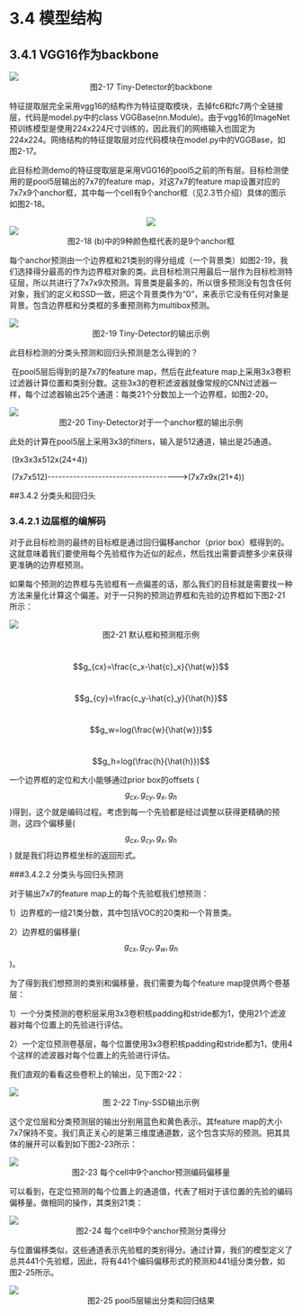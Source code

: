 # 3.4 模型结构

## 3.4.1 VGG16作为backbone

<img src="https://raw.githubusercontent.com/datawhalechina/dive-into-cv-pytorch/master/markdown_imgs/chapter03/2-17.png">
<center>图2-17 Tiny-Detector的backbone</center>

特征提取层完全采用vgg16的结构作为特征提取模块，去掉fc6和fc7两个全链接层，代码是model.py中的class VGGBase(nn.Module)。由于vgg16的ImageNet预训练模型是使用224x224尺寸训练的，因此我们的网络输入也固定为224x224。网络结构的特征提取层对应代码模块在model.py中的VGGBase，如图2-17。

此目标检测demo的特征提取层是采用VGG16的pool5之前的所有层。目标检测使用的是pool5层输出的7x7的feature map，对这7x7的feature map设置对应的7x7x9个anchor框，其中每一个cell有9个anchor框（见2.3节介绍）具体的图示如图2-18。

<div align=center>
<img src="https://raw.githubusercontent.com/datawhalechina/dive-into-cv-pytorch/master/markdown_imgs/chapter03/2-18_a.jpg">
</div>

<img src="https://raw.githubusercontent.com/datawhalechina/dive-into-cv-pytorch/master/markdown_imgs/chapter03/2-18_b.png">
<center>图2-18 (b)中的9种颜色框代表的是9个anchor框</center>

​        每个anchor预测由一个边界框和21类别的得分组成（一个背景类）如图2-19，我们选择得分最高的作为边界框对象的类。此目标检测只用最后一层作为目标检测特征层，所以共进行了7x7x9次预测。背景类是最多的，所以很多预测没有包含任何对象，我们的定义和SSD一致，把这个背景类作为“0”，来表示它没有任何对象是背景。包含边界框和分类框的多重预测称为multibox预测。

<img src="https://raw.githubusercontent.com/datawhalechina/dive-into-cv-pytorch/master/markdown_imgs/chapter03/2-19.png">
<center>图2-19 Tiny-Detector的输出示例</center>

此目标检测的分类头预测和回归头预测是怎么得到的？

​        在pool5层后得到的是7x7的feature map，然后在此feature map上采用3x3卷积过滤器计算位置和类别分数。这些3x3的卷积滤波器就像常规的CNN过滤器一样，每个过滤器输出25个通道：每类21个分数加上一个边界框，如图2-20。

<img src="https://raw.githubusercontent.com/datawhalechina/dive-into-cv-pytorch/master/markdown_imgs/chapter03/2-20.png">
<center>图2-20 Tiny-Detector对于一个anchor框的输出示例</center>

此处的计算在pool5层上采用3x3的filters，输入是512通道，输出是25通道。

​                                         (9x3x3x512x(24+4))

​                   (7x7x512)------------------------------------>(7x7x9x(21+4))

##3.4.2 分类头和回归头

### 3.4.2.1 边届框的编解码

对于此目标检测的最终的目标框是通过回归偏移anchor（prior box）框得到的。这就意味着我们要使用每个先验框作为近似的起点，然后找出需要调整多少来获得更准确的边界框预测。

​        如果每个预测的边界框与先验框有一点偏差的话，那么我们的目标就是需要找一种方法来量化计算这个偏差。对于一只狗的预测边界框和先验的边界框如下图2-21所示：

<img src="https://raw.githubusercontent.com/datawhalechina/dive-into-cv-pytorch/master/markdown_imgs/chapter03/2-21.png">
<center>图2-21 默认框和预测框示例</center>

​                                               $$g_{cx}=\frac{c_x-\hat{c}_x}{\hat{w}}$$

​                                               $$g_{cy}=\frac{c_y-\hat{c}_y}{\hat{h}}$$

​                                               $$g_w=log(\frac{w}{\hat{w}})$$

​                                               $$g_h=log(\frac{h}{\hat{h}})$$

一个边界框的定位和大小能够通过prior box的offsets ($$g_{cx},g_{cy},g_x,g_h$$)得到，这个就是编码过程。考虑到每一个先验都是经过调整以获得更精确的预测，这四个偏移量($$g_{cx},g_{cy},g_x,g_h$$) 就是我们将边界框坐标的返回形式。

###3.4.2.2 分类头与回归头预测

对于输出7x7的feature map上的每个先验框我们想预测：

1）边界框的一组21类分数，其中包括VOC的20类和一个背景类。

2）边界框的偏移量($$g_{cx},g_{cy},g_w,g_h$$)。

为了得到我们想预测的类别和偏移量，我们需要为每个feature map提供两个卷基层：

1）一个分类预测的卷积层采用3x3卷积核padding和stride都为1，使用21个滤波器对每个位置上的先验进行评估。

2）一个定位预测卷基层，每个位置使用3x3卷积核padding和stride都为1，使用4个这样的滤波器对每个位置上的先验进行评估。

我们直观的看看这些卷积上的输出，见下图2-22：

<img src="https://raw.githubusercontent.com/datawhalechina/dive-into-cv-pytorch/master/markdown_imgs/chapter03/2-22.png">
<center>图 2-22 Tiny-SSD输出示例</center>

这个定位层和分类预测层的输出分别用蓝色和黄色表示。其feature map的大小7x7保持不变。我们真正关心的是第三维度通道数，这个包含实际的预测。把其具体的展开可以看到如下图2-23所示：

<img src="https://raw.githubusercontent.com/datawhalechina/dive-into-cv-pytorch/master/markdown_imgs/chapter03/2-23.png">
<center>图2-23 每个cell中9个anchor预测编码偏移量</center>

可以看到，在定位预测的每个位置上的通道值，代表了相对于该位置的先验的编码偏移量。做相同的操作，其类别21类：

<img src="https://raw.githubusercontent.com/datawhalechina/dive-into-cv-pytorch/master/markdown_imgs/chapter03/2-24.png">
<center>图2-24 每个cell中9个anchor预测分类得分</center>

与位置偏移类似，这些通道表示先验框的类别得分。通过计算，我们的模型定义了总共441个先验框，因此，将有441个编码偏移形式的预测和441组分类分数，如图2-25所示。

<img src="https://raw.githubusercontent.com/datawhalechina/dive-into-cv-pytorch/master/markdown_imgs/chapter03/2-25.png">
<center>图2-25 pool5层输出分类和回归结果</center>

